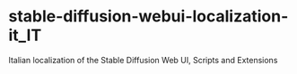 # stable-diffusion-webui-localization-it_IT
Italian localization of the Stable Diffusion Web UI, Scripts and Extensions
